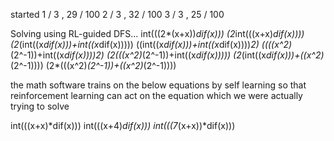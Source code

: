 started
1 / 3 , 29 / 100
2 / 3 , 32 / 100
3 / 3 , 25 / 100

Solving using RL-guided DFS...
int(((2*(x+x))*dif(x)))
(2*int(((x+x)*dif(x))))
(2*(int((x*dif(x)))+int((x*dif(x)))))
((int((x*dif(x)))+int((x*dif(x))))*2)
((((x^2)*(2^-1))+int((x*dif(x))))*2)
(2*(((x^2)*(2^-1))+int((x*dif(x)))))
(2*(int((x*dif(x)))+((x^2)*(2^-1))))
(2*(((x^2)*(2^-1))+((x^2)*(2^-1))))

the math software trains on the below equations by self learning so that reinforcement learning can act on the equation which we were actually trying to solve

int(((x+x)*dif(x)))
int(((x+4)*dif(x)))
int(((7*(x+x))*dif(x)))
